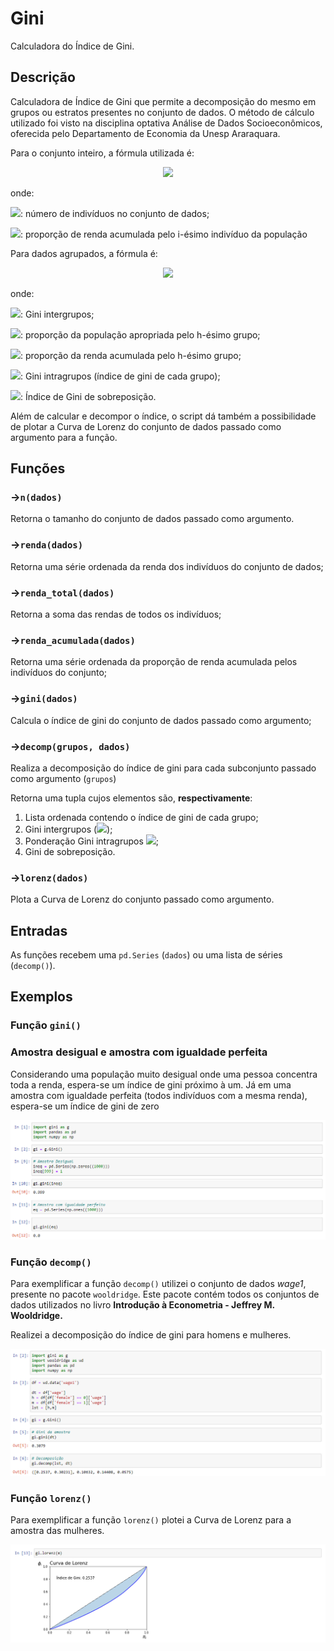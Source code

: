 # Gini



Calculadora do Índice de Gini.

## Descrição



Calculadora de Índice de Gini que permite a decomposição do mesmo em grupos ou estratos presentes no conjunto de dados. O método de cálculo utilizado foi visto na disciplina optativa Análise de Dados Socioeconômicos, oferecida pelo Departamento de Economia da Unesp Araraquara.

Para o conjunto inteiro, a fórmula utilizada é:

<p align = "center">
<img src="https://render.githubusercontent.com/render/math?math=\large G=1-\frac{1}{n}\cdot\sum_{i=1}^{n}(\phi_{i}%2B\phi_{i-1})">
</p>
onde:

<img src="https://render.githubusercontent.com/render/math?math=\large n">: número de indivíduos no conjunto de dados;

<img src="https://render.githubusercontent.com/render/math?math=\large \phi_{i}">: proporção de renda acumulada pelo i-ésimo indivíduo da população

Para dados agrupados, a fórmula é:
<p align="center">
<img src="https://render.githubusercontent.com/render/math?math=\large G=G_{e}%2B\sum_{h=1}^{k}{\pi_{h} Y_{h} G_{h}}\cdot+G_s">
</p>
onde:

<img src="https://render.githubusercontent.com/render/math?math=\large G_e=1-\sum_{h=1}^{k}\pi_h\cdot(\phi_h%2B+\phi_{h-1})">: Gini intergrupos;

<img src="https://render.githubusercontent.com/render/math?math=\large \phi_{h}">: proporção da população apropriada pelo h-ésimo grupo;

<img src="https://render.githubusercontent.com/render/math?math=\large Y_{h}">: proporção da renda acumulada pelo h-ésimo grupo;

<img src="https://render.githubusercontent.com/render/math?math=\large G_h=1-\frac{1}{n_h}\cdot\sum_{i=1}^{n_h}(\phi_{h,i}%2B\phi_{h,i-1})">: Gini intragrupos (índice de gini de cada grupo);

<img src="https://render.githubusercontent.com/render/math?math=\large G_{s}">: Índice de Gini de sobreposição.

Além de calcular e decompor o índice, o script dá também a possibilidade de plotar a Curva de Lorenz do conjunto de dados passado como argumento para a função.

## Funções


### →`n(dados)`

Retorna o tamanho do conjunto de dados passado como argumento.

### →`renda(dados)`

Retorna uma série ordenada da renda dos indivíduos do conjunto de dados;

### →`renda_total(dados)`

Retorna a soma das rendas de todos os indivíduos;

### →`renda_acumulada(dados)`

Retorna uma série ordenada da proporção de renda acumulada pelos indivíduos do conjunto;

### →`gini(dados)`

Calcula o índice de gini do conjunto de dados passado como argumento;

### →`decomp(grupos, dados)`

Realiza a decomposição do índice de gini para cada subconjunto passado como argumento (`grupos`)

Retorna uma tupla cujos elementos são, **respectivamente**:

1. Lista ordenada contendo o índice de gini de cada grupo;
2. Gini intergrupos (<img src="https://render.githubusercontent.com/render/math?math=\large G_{e}">);
3. Ponderação Gini intragrupos <img src="https://render.githubusercontent.com/render/math?math=\large (\sum_{h=1}^{k}{\pi_{h}\cdot Y_{h}\cdot G_{h}})">;
4. Gini de sobreposição.

### →`lorenz(dados)`

Plota a Curva de Lorenz do conjunto passado como argumento.

## Entradas



As funções recebem uma `pd.Series` (`dados`) ou uma lista de séries (`decomp()`).

## Exemplos



### Função `gini()`

### Amostra desigual e amostra com igualdade perfeita

Considerando uma população muito desigual onde uma pessoa concentra toda a renda, espera-se um índice de gini próximo à um. Já em uma amostra com igualdade perfeita (todos indivíduos com a mesma renda), espera-se um índice de gini de zero

![ex_gini.png](https://github.com/feegioppato/gini/blob/main/ex_gini.png?raw=true)

### Função `decomp()`

Para exemplificar a função `decomp()` utilizei o conjunto de dados *wage1*, presente no pacote `wooldridge`. Este pacote contém todos os conjuntos de dados utilizados no livro **Introdução à Econometria - Jeffrey M. Wooldridge.**

Realizei a decomposição do índice de gini para homens e mulheres.

![ex_decomp.png](https://github.com/feegioppato/gini/blob/main/ex_decomp.png?raw=true)

### Função `lorenz()`

Para exemplificar a função `lorenz()` plotei a Curva de Lorenz para a amostra das mulheres.

![ex_lorenz.png](https://github.com/feegioppato/gini/blob/main/ex_lorenz.png?raw=true)

